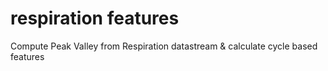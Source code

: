# respiration features
Compute Peak Valley from Respiration datastream &amp; calculate cycle based features  
